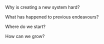 Why is creating a new system hard?

What has happened to previous endeavours?

Where do we start?

How can we grow?
